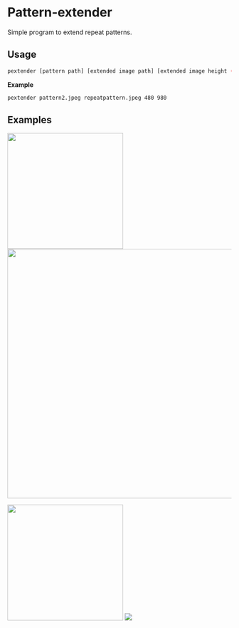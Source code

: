 # Pattern-extender
Simple program to extend repeat patterns.

## Usage
```bash
pextender [pattern path] [extended image path] [extended image height (pixels)] [extended image width (pixels)]
```
**Example**
```bash
pextender pattern2.jpeg repeatpattern.jpeg 480 980
```

## Examples
<p align="left">
  <img src="https://github.com/ihsuy/Pattern-extender/blob/master/examples/pattern1.png" height="260">
  <img src="https://github.com/ihsuy/Pattern-extender/blob/master/examples/repeatpattern1.png" height="560">
</p>

<p align="left">
  <img src="https://github.com/ihsuy/Pattern-extender/blob/master/examples/pattern2.jpeg" width="260">
  <img src="https://github.com/ihsuy/Pattern-extender/blob/master/examples/repeatpattern2.jpeg" hight="560">
</p>
